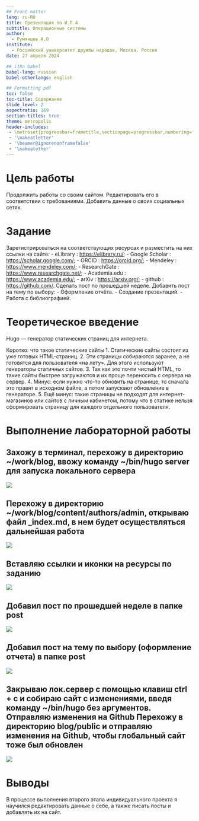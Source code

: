 ```yaml
---
## Front matter
lang: ru-RU
title: Презентация по И.П 4
subtitle: Операционные системы
author:
  - Румянцев А.О
institute:
  - Российский университет дружбы народов, Москва, Россия
date: 27 апреля 2024

## i18n babel
babel-lang: russian
babel-otherlangs: english

## Formatting pdf
toc: false
toc-title: Содержание
slide_level: 2
aspectratio: 169
section-titles: true
theme: metropolis
header-includes:
 - \metroset{progressbar=frametitle,sectionpage=progressbar,numbering=fraction}
 - '\makeatletter'
 - '\beamer@ignorenonframefalse'
 - '\makeatother'
---
```


# Цель работы

Продолжить работы со своим сайтом. Редактировать его в соответствии с требованиями. Добавить данные о своих социальных сетях.

# Задание

Зарегистрироваться на соответствующих ресурсах и разместить на них ссылки на сайте: - eLibrary : https://elibrary.ru/; - Google Scholar : https://scholar.google.com/; - ORCID : https://orcid.org/; - Mendeley : https://www.mendeley.com/; - ResearchGate : https://www.researchgate.net/; - Academia.edu : https://www.academia.edu/; - arXiv : https://arxiv.org/; - github : https://github.com/. Сделать пост по прошедшей неделе. Добавить пост на тему по выбору: - Оформление отчёта. - Создание презентаций. - Работа с библиографией.


# Теоретическое введение

Hugo — генератор статических страниц для интернета.

Коротко: что такое статические сайты 1. Статические сайты состоят из уже готовых HTML-страниц. 2. Эти страницы собираются заранее, а не готовятся для пользователя «на лету». Для этого используют генераторы статичных сайтов. 3. Так как это почти чистый HTML, то такие сайты быстрее загружаются и их проще переносить с сервера на сервер. 4. Минус: если нужно что-то обновить на странице, то сначала это правят в исходном файле, а потом запускают обновление в генераторе. 5. Ещё минус: такие страницы не подходят для интернет-магазинов или сайтов с личным кабинетом, потому что в статике нельзя сформировать страницу для каждого отдельного пользователя.

# Выполнение лабораторной работы

## Захожу в терминал, перехожу в директорию ~/work/blog, ввожу команду ~/bin/hugo server для запуска локального сервера  

![](image/1.png)

## Перехожу в директорию ~/work/blog/content/authors/admin, открываю файл _index.md,  в нем будет осуществляться дальнейшая работа 

![](image/2.png)

## Вставляю ссылки и  иконки на ресурсы по заданию 

![](image/3.png)

## Добавил пост по прошедшей неделе в папке post 

![](image/4.png)

## Добавил пост на тему по выбору (оформление отчета) в папке post 

![](image/5.png)

## Закрываю лок.сервер с помощью клавиш ctrl + c и собираю сайт с изменениями, введя команду ~/bin/hugo без аргументов. Отправляю изменения на Github  Перехожу в директорию blog/public  и отправляю изменения на Github, чтобы глобальный сайт тоже был обновлен

![](image/6.png)

# Выводы

В процессе выполнения второго этапа индивидуального проекта я научился редактировать данные о себе, а также писать посты  и добавлять их на сайт.


